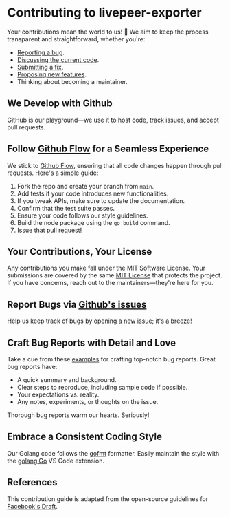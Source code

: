 # Contributing to livepeer-exporter

Your contributions mean the world to us! 🚀 We aim to keep the process transparent and straightforward, whether you're:

- [Reporting a bug](https://github.com/transcodeninja/livepeer-exporter/issues).
- [Discussing the current code](https://github.com/transcodeninja/livepeer-exporter/discussions).
- [Submitting a fix](https://github.com/transcodeninja/livepeer-exporter/pulls).
- [Proposing new features](https://github.com/transcodeninja/livepeer-exporter/issues).
- Thinking about becoming a maintainer.

## We Develop with Github

GitHub is our playground—we use it to host code, track issues, and accept pull requests.

## Follow [Github Flow](https://guides.github.com/introduction/flow/index.html) for a Seamless Experience

We stick to [Github Flow](https://docs.github.com/en/get-started/quickstart/github-flow), ensuring that all code changes happen through pull requests. Here's a simple guide:

1. Fork the repo and create your branch from `main`.
2. Add tests if your code introduces new functionalities.
3. If you tweak APIs, make sure to update the documentation.
4. Confirm that the test suite passes.
5. Ensure your code follows our style guidelines.
6. Build the node package using the `go build` command.
7. Issue that pull request!

## Your Contributions, Your License

Any contributions you make fall under the MIT Software License. Your submissions are covered by the same [MIT License](http://choosealicense.com/licenses/mit/) that protects the project. If you have concerns, reach out to the maintainers—they're here for you.

## Report Bugs via [Github's issues](https://github.com/transcodeninja/livepeer-exporter/issues)

Help us keep track of bugs by [opening a new issue](https://github.com/transcodeninja/livepeer-exporter/issues/new/choose); it's a breeze!

## Craft Bug Reports with Detail and Love

Take a cue from these [examples](http://stackoverflow.com/q/12488905/180626) for crafting top-notch bug reports. Great bug reports have:

- A quick summary and background.
- Clear steps to reproduce, including sample code if possible.
- Your expectations vs. reality.
- Any notes, experiments, or thoughts on the issue.

Thorough bug reports warm our hearts. Seriously!

## Embrace a Consistent Coding Style

Our Golang code follows the [gofmt](https://pkg.go.dev/cmd/gofmt) formatter. Easily maintain the style with the [golang.Go](https://marketplace.visualstudio.com/items?itemName=golang.Go) VS Code extension.

## References

This contribution guide is adapted from the open-source guidelines for [Facebook's Draft](https://github.com/facebook/draft-js/blob/a9316a723f9e918afde44dea68b5f9f39b7d9b00/CONTRIBUTING.md).
